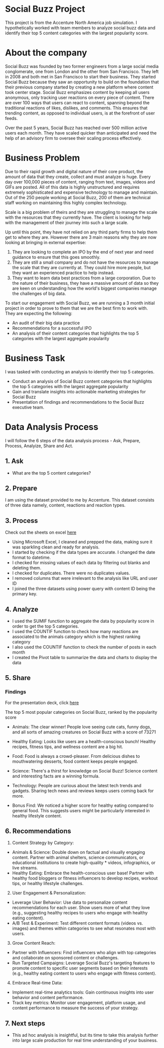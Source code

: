 # Social Buzz Project
This project is from the Accenture North America job simulation. I hypothetically worked with team members to analyze social buzz data and identify their top 5 content categories with the largest popularity score.


# About the company 
Social Buzz was founded by two former engineers from a large social media conglomerate, one from London and the other from San Francisco. They left in 2008 and both met in San Francisco to start their business. They started Social Buzz because they saw an opportunity to build on the foundation that their previous company started by creating a new platform where content took center stage. Social Buzz emphasizes content by keeping all users anonymous, only tracking user reactions on every piece of content. There are over 100 ways that users can react to content, spanning beyond the traditional reactions of likes, dislikes, and comments. This ensures that trending content, as opposed to individual users, is at the forefront of user feeds.

Over the past 5 years, Social Buzz has reached over 500 million active users each month. They have scaled quicker than anticipated and need the help of an advisory firm to oversee their scaling process effectively.

# Business Problem 
Due to their rapid growth and digital nature of their core product, the amount of data that they create, collect and must analyze is huge. Every day over 100,000 pieces of content, ranging from text, images, videos and GIFs are posted. All of this data is highly unstructured and requires extremely sophisticated and expensive technology to manage and maintain. Out of the 250 people working at Social Buzz, 200 of them are technical staff working on maintaining this highly complex technology.

Scale is a big problem of theirs and they are struggling to manage the scale with the resources that they currently have. The client is looking for help with the management of their journey into such a large scale.

Up until this point, they have not relied on any third party firms to help them get to where they are. However there are 3 main reasons why they are now looking at bringing in external expertise:
1) They are looking to complete an IPO by the end of next year and need guidance to ensure that this goes smoothly.
2) They are still a small company and do not have the resources to manage the scale that they are currently at. They could hire more people, but they want an experienced practice to help instead.
3) They want to learn data best practices from a large corporation. Due to the nature of their business, they have a massive amount of data so they are keen on
understanding how the world's biggest companies manage the challenges of big data.

To start our engagement with Social Buzz, we are running a 3 month initial project in order to prove to them that we are the best firm to work with. They are expecting the following:
- An audit of their big data practice
- Recommendations for a successful IPO
- An analysis of their content categories that highlights the top 5 categories with the largest aggregate popularity

# Business Task 
I was tasked with conducting an analysis to identify their top 5 categories.
* Conduct an analysis of Social Buzz content categories that highlights the top 5 categories with the largest aggregate popularity
* Gain and translate insights into actionable marketing strategies for Social Buzz
* Presentation of findings and recommendations to the Social Buzz executive team.

# Data Analysis Process
I will follow the 6 steps of the data analysis process - Ask, Prepare, Process, Analyize, Share and Act.

## 1. Ask 
* What are the top 5 content categories?

## 2. Prepare 
I am using the dataset provided to me by Accenture. This dataset consists of three data namely, content, reactions and reaction types. 

## 3. Process 
Check out the sheets on excel [here](https://view.officeapps.live.com/op/view.aspx?src=https%3A%2F%2Fraw.githubusercontent.com%2Fdomeru369%2Fsocial-buzz-project%2Fmain%2FA%2520CLEANED%2520DATASET%2520SHOWING%2520THE%2520TOP%25205%2520CATEGORIES.xlsx&wdOrigin=BROWSELINK)
* Using Microsoft Excel, I cleaned and prepped the data, making sure it was sparkling clean and ready for analysis. 
* I started by checking if the data types are accurate. I changed the date format to datetime.
* I checked for missing values of each data by filtering out blanks and deleting them.
* I checked for duplicates. There were no duplicates values.
* I removed columns that were irrelevant to the analysis like URL and user ID
* I joined the three datasets using power query with content ID being the primary key.
  

## 4. Analyze 
* I used the SUMIF function to aggregate the data by popularity score in order to get the top 5 categories.
* I used the COUNTIF function to check how many reactions are associated to the animals category which is the highest ranking category
* I also used the COUNTIF function to check the number of posts in each month 
* I created the Pivot table to summarize the data and charts to display the data

## 5. Share 
### Findings
For the presentation deck, click [here](https://github.com/domeru369/social-buzz-project/blob/main/social%20buzz%20presention.pptx) 

The top 5 most popular categories on Social Buzz, ranked by the popularity score
* Animals: The clear winner! People love seeing cute cats, funny dogs, and all sorts of amazing creatures on Social Buzz with a score of 73271

* Healthy Eating: Looks like users are a health-conscious bunch! Healthy recipes, fitness tips, and wellness content are a big hit. 

* Food: Food is always a crowd-pleaser. From delicious dishes to mouthwatering desserts, food content keeps people engaged.

* Science: There's a thirst for knowledge on Social Buzz! Science content and interesting facts are a winning formula.

* Technology: People are curious about the latest tech trends and gadgets. Sharing tech news and reviews keeps users coming back for more.

* Bonus Find: We noticed a higher score for healthy eating compared to general food. This suggests users might be particularly interested in healthy lifestyle content.


## 6. Recommendations 
1. Content Strategy by Category:
* Animals & Science: Double down on factual and visually engaging content. Partner with animal shelters, science communicators, or educational institutions to create high-quality * videos, infographics, or live streams.
* Healthy Eating: Embrace the health-conscious user base! Partner with healthy food bloggers or fitness influencers to develop recipes, workout tips, or healthy lifestyle challenges.

2. User Engagement & Personalization:
* Leverage User Behavior: Use data to personalize content recommendations for each user. Show users more of what they love (e.g., suggesting healthy recipes to users who engage with healthy eating content).
* A/B Test & Experiment: Test different content formats (videos vs. images) and themes within categories to see what resonates most with users.

3. Grow Content Reach:
* Partner with Influencers: Find influencers who align with top categories and collaborate on sponsored content or challenges.
* Run Targeted Campaigns: Leverage Social Buzz's targeting features to promote content to specific user segments based on their interests (e.g., healthy eating content to users who engage with fitness content).

4. Embrace Real-time Data:
* Implement real-time analytics tools: Gain continuous insights into user behavior and content performance.
* Track key metrics: Monitor user engagement, platform usage, and content performance to measure the success of your strategy.


## 7. Next steps 
* This ad hoc analysis is insightful, but its time to take this analysis further into large scale production for real time understanding of your business.


